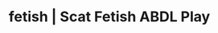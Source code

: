 ---
categories:
- Gender-Fluid
- Self-Pleasure
- Vintage Boudoir
- Slow Burn
- Femdom
image: /assets/images/1747714304869.jpg
layout: post
schema:
  description: Premium adult content featuring ABDL Play, Scat Fetish. High-quality
    images with erotic themes.
  keywords:
  - Femdom
  - ABDL Play
  - Scat Fetish
  - Alt Aesthetic
  - Inclusive Desire
  - Spiritual Kink
  - Fantasy Kink
  name: 1747714304869 | ABDL Play Scat Fetish
  type: VisualArtwork
seo:
  description: Featured content with sensual Scat Fetish, ABDL Play. HD images available.
  keywords: Scat Fetish, ABDL Play
  og_image: /assets/images/1747714304869.jpg
  schema_type: VisualArtwork
tags:
- '#fetish'
- ABDL Play
- Scat Fetish
title: fetish | Scat Fetish ABDL Play
---